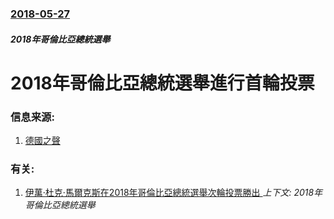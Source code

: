 ### [2018-05-27](/news/2018/05/27/index.md)

##### 2018年哥倫比亞總統選舉
# 2018年哥倫比亞總統選舉進行首輪投票 




### 信息来源:

1. [德國之聲](http://www.dw.com/zh/%E6%94%B8%E5%85%B3%E5%92%8C%E5%B9%B3%E7%9A%84%E5%93%A5%E4%BC%A6%E6%AF%94%E4%BA%9A%E5%A4%A7%E9%80%89/a-43950706)

### 有关:

1. [伊萬·杜克·馬爾克斯在2018年哥倫比亞總統選舉次輪投票勝出 ](/news/2018/06/17/伊萬-杜克-馬爾克斯在2018年哥倫比亞總統選舉次輪投票勝出.md) _上下文: 2018年哥倫比亞總統選舉_
